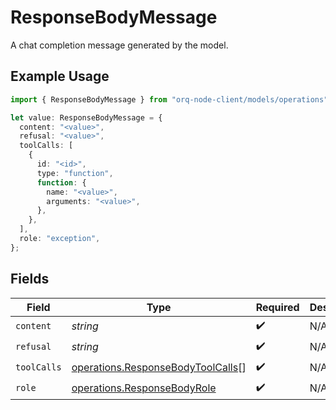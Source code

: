 # ResponseBodyMessage

A chat completion message generated by the model.

## Example Usage

```typescript
import { ResponseBodyMessage } from "orq-node-client/models/operations";

let value: ResponseBodyMessage = {
  content: "<value>",
  refusal: "<value>",
  toolCalls: [
    {
      id: "<id>",
      type: "function",
      function: {
        name: "<value>",
        arguments: "<value>",
      },
    },
  ],
  role: "exception",
};
```

## Fields

| Field                                                                                  | Type                                                                                   | Required                                                                               | Description                                                                            |
| -------------------------------------------------------------------------------------- | -------------------------------------------------------------------------------------- | -------------------------------------------------------------------------------------- | -------------------------------------------------------------------------------------- |
| `content`                                                                              | *string*                                                                               | :heavy_check_mark:                                                                     | N/A                                                                                    |
| `refusal`                                                                              | *string*                                                                               | :heavy_check_mark:                                                                     | N/A                                                                                    |
| `toolCalls`                                                                            | [operations.ResponseBodyToolCalls](../../models/operations/responsebodytoolcalls.md)[] | :heavy_check_mark:                                                                     | N/A                                                                                    |
| `role`                                                                                 | [operations.ResponseBodyRole](../../models/operations/responsebodyrole.md)             | :heavy_check_mark:                                                                     | N/A                                                                                    |